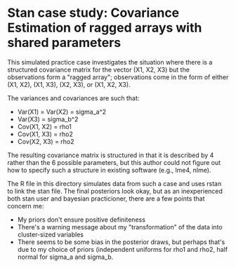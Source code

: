 Stan case study: Covariance Estimation of ragged arrays with shared parameters
==================================================================

This simulated practice case investigates the situation where there is a
structured covariance matrix for the vector (X1, X2, X3) but the observations
form a "ragged array"; observations come in the form of either (X1, X2),
(X1, X3), (X2, X3), or (X1, X2, X3).

The variances and covariances are such that:
 - Var(X1) = Var(X2) = sigma\_a^2
 - Var(X3) = sigma\_b^2
 - Cov(X1, X2) = rho1
 - Cov(X1, X3) = rho2
 - Cov(X2, X3) = rho2 

The resulting covariance matrix is structured in that it is described by 4
rather than the 6 possible parameters, but this author could not figure out
how to specify such a structure in existing software (e.g., lme4, nlme).

The R file in this directory simulates data from such a case and uses rstan
to link the stan file. The final posteriors look okay, but as an inexperienced
both stan user and bayesian practicioner, there are a few points that concern
me:

 - My priors don't ensure positive definiteness
 - There's a warning message about my "transformation" of the data into
cluster-sized variables
 - There seems to be some bias in the posterior draws, but perhaps that's due
to my choice of priors (independent uniforms for rho1 and rho2, half normal
for sigma\_a and sigma\_b.
